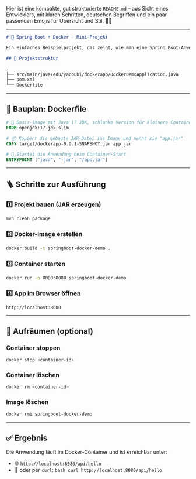 Hier ist eine kompakte, gut strukturierte `README.md` – aus Sicht eines Entwicklers, mit klaren Schritten, deutschen Begriffen und ein paar passenden Emojis für Übersicht und Stil. 📘🐳

---

```markdown
# 🚀 Spring Boot + Docker – Mini-Projekt

Ein einfaches Beispielprojekt, das zeigt, wie man eine Spring Boot-Anwendung mit Docker betreibt.

## 📁 Projektstruktur

.
├── src/main/java/edu/yacoubi/dockerapp/DockerDemoApplication.java
├── pom.xml
└── Dockerfile
```

---

## 🧱 Bauplan: Dockerfile

```Dockerfile
# 🧱 Basis-Image mit Java 17 JDK, schlanke Version für kleinere Container
FROM openjdk:17-jdk-slim

# 📦 Kopiert die gebaute JAR-Datei ins Image und nennt sie "app.jar"
COPY target/dockerapp-0.0.1-SNAPSHOT.jar app.jar

# 🚀 Startet die Anwendung beim Container-Start
ENTRYPOINT ["java", "-jar", "/app.jar"]

```

---

## 🪜 Schritte zur Ausführung

### 1️⃣ Projekt bauen (JAR erzeugen)

```bash
mvn clean package
```

### 2️⃣ Docker-Image erstellen

```bash
docker build -t springboot-docker-demo .
```

### 3️⃣ Container starten

```bash
docker run -p 8080:8080 springboot-docker-demo
```

### 4️⃣ App im Browser öffnen

```
http://localhost:8080
```

---

## 🧹 Aufräumen (optional)

### Container stoppen

```bash
docker stop <container-id>
```

### Container löschen

```bash
docker rm <container-id>
```

### Image löschen

```bash
docker rmi springboot-docker-demo
```

---

## ✅ Ergebnis

Die Anwendung läuft im Docker-Container und ist erreichbar unter:

- 🌐 `http://localhost:8080/api/hello`
- 🧪 oder per `curl`: ```bash curl http://localhost:8080/api/hello```



